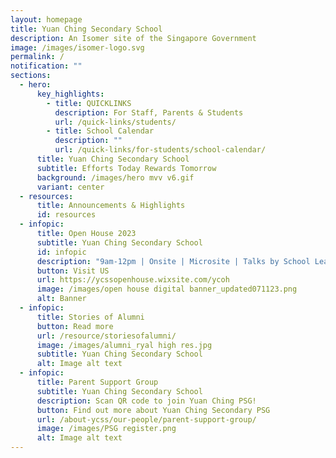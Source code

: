 ```yaml
---
layout: homepage
title: Yuan Ching Secondary School
description: An Isomer site of the Singapore Government
image: /images/isomer-logo.svg
permalink: /
notification: ""
sections:
  - hero:
      key_highlights:
        - title: QUICKLINKS
          description: For Staff, Parents & Students
          url: /quick-links/students/
        - title: School Calendar
          description: ""
          url: /quick-links/for-students/school-calendar/
      title: Yuan Ching Secondary School
      subtitle: Efforts Today Rewards Tomorrow
      background: /images/hero mvv v6.gif
      variant: center
  - resources:
      title: Announcements & Highlights
      id: resources
  - infopic:
      title: Open House 2023
      subtitle: Yuan Ching Secondary School
      id: infopic
      description: "9am-12pm | Onsite | Microsite | Talks by School Leaders: 9.30am & 11am"
      button: Visit US
      url: https://ycssopenhouse.wixsite.com/ycoh
      image: /images/open house digital banner_updated071123.png
      alt: Banner
  - infopic:
      title: Stories of Alumni
      button: Read more
      url: /resource/storiesofalumni/
      image: /images/alumni_ryal high res.jpg
      subtitle: Yuan Ching Secondary School
      alt: Image alt text
  - infopic:
      title: Parent Support Group
      subtitle: Yuan Ching Secondary School
      description: Scan QR code to join Yuan Ching PSG!
      button: Find out more about Yuan Ching Secondary PSG
      url: /about-ycss/our-people/parent-support-group/
      image: /images/PSG register.png
      alt: Image alt text
---
```

